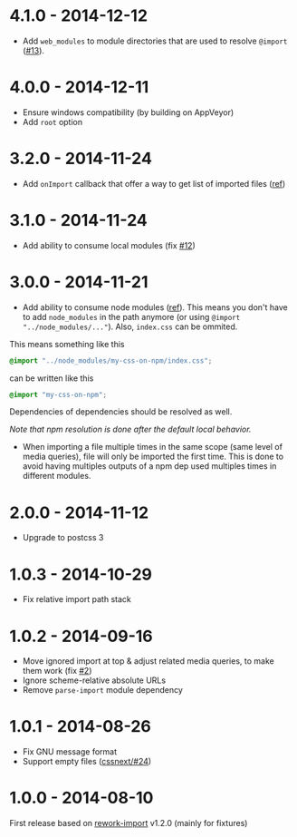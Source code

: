 # 4.1.0 - 2014-12-12

- Add `web_modules` to module directories that are used to resolve `@import` ([#13](https://github.com/postcss/postcss-import/issues/13)).

# 4.0.0 - 2014-12-11

- Ensure windows compatibility (by building on AppVeyor)
- Add `root` option

# 3.2.0 - 2014-11-24

- Add `onImport` callback that offer a way to get list of imported files ([ref](https://github.com/postcss/postcss-import/issues/9))

# 3.1.0 - 2014-11-24

- Add ability to consume local modules (fix [#12](https://github.com/postcss/postcss-import/issues/12))

# 3.0.0 - 2014-11-21

- Add ability to consume node modules ([ref](https://github.com/postcss/postcss-import/issues/7)).
This means you don't have to add `node_modules` in the path anymore (or using `@import "../node_modules/..."`).
Also, `index.css` can be ommited.

This means something like this

```css
@import "../node_modules/my-css-on-npm/index.css";
```

can be written like this

```css
@import "my-css-on-npm";
```

Dependencies of dependencies should be resolved as well.

_Note that npm resolution is done after the default local behavior._

- When importing a file multiple times in the same scope (same level of media queries), file will only be imported the first time.
This is done to avoid having multiples outputs of a npm dep used multiples times in different modules.

# 2.0.0 - 2014-11-12

- Upgrade to postcss 3

# 1.0.3 - 2014-10-29

- Fix relative import path stack

# 1.0.2 - 2014-09-16

- Move ignored import at top & adjust related media queries, to make them work (fix [#2](https://github.com/postcss/postcss-import/issues/2))
- Ignore scheme-relative absolute URLs
- Remove `parse-import` module dependency

# 1.0.1 - 2014-08-26

- Fix GNU message format
- Support empty files ([cssnext/#24](https://github.com/putaindecode/cssnext/issues/24))

# 1.0.0 - 2014-08-10

First release based on [rework-import](https://github.com/reworkcss/rework-import) v1.2.0 (mainly for fixtures)
